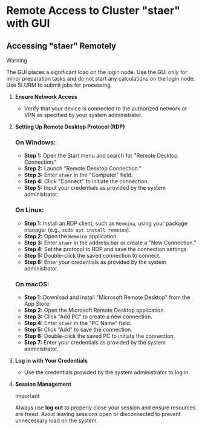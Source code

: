 # Remote Access to Cluster "staer" with GUI

## Accessing "staer" Remotely

> [!WARNING]
> The GUI places a significant load on the login node. Use the GUI only for minor preparation tasks and do not start any calculations on the login node. Use SLURM to submit jobs for processing.

1. **Ensure Network Access**
   - Verify that your device is connected to the authorized network or VPN as specified by your system administrator.

2. **Setting Up Remote Desktop Protocol (RDP)**

   ### On Windows:
   - **Step 1:** Open the Start menu and search for "Remote Desktop Connection."
   - **Step 2:** Launch "Remote Desktop Connection."
   - **Step 3:** Enter `staer` in the "Computer" field.
   - **Step 4:** Click "Connect" to initiate the connection.
   - **Step 5:** Input your credentials as provided by the system administrator.

   ### On Linux:
   - **Step 1:** Install an RDP client, such as `Remmina`, using your package manager (e.g., `sudo apt install remmina`).
   - **Step 2:** Open the `Remmina` application.
   - **Step 3:** Enter `staer` in the address bar or create a "New Connection."
   - **Step 4:** Set the protocol to RDP and save the connection settings.
   - **Step 5:** Double-click the saved connection to connect.
   - **Step 6:** Enter your credentials as provided by the system administrator.

   ### On macOS:
   - **Step 1:** Download and install "Microsoft Remote Desktop" from the App Store.
   - **Step 2:** Open the Microsoft Remote Desktop application.
   - **Step 3:** Click "Add PC" to create a new connection.
   - **Step 4:** Enter `staer` in the "PC Name" field.
   - **Step 5:** Click "Add" to save the connection.
   - **Step 6:** Double-click the saved PC to initiate the connection.
   - **Step 7:** Enter your credentials as provided by the system administrator.

3. **Log in with Your Credentials**
   - Use the credentials provided by the system administrator to log in.

4. **Session Management**
   > [!IMPORTANT]
   > Always use **log out** to properly close your session and ensure resources are freed. Avoid leaving sessions open or disconnected to prevent unnecessary load on the system.